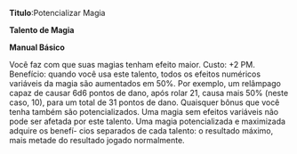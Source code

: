 **Titulo**:Potencializar Magia

**Talento de Magia**

**Manual Básico**

 Você faz com que suas magias tenham efeito maior. Custo: +2 PM. Benefício: quando você usa este talento, todos os efeitos numéricos variáveis da magia são aumentados em 50%. Por exemplo, um relâmpago capaz de causar 6d6 pontos de dano, após rolar 21, causa mais 50% (neste caso, 10), para um total de 31 pontos de dano. Quaisquer bônus que você tenha também são potencializados. Uma magia sem efeitos variáveis não pode ser afetada por este talento. Uma magia potencializada e maximizada adquire os benefí- cios separados de cada talento: o resultado máximo, mais metade do resultado jogado normalmente.